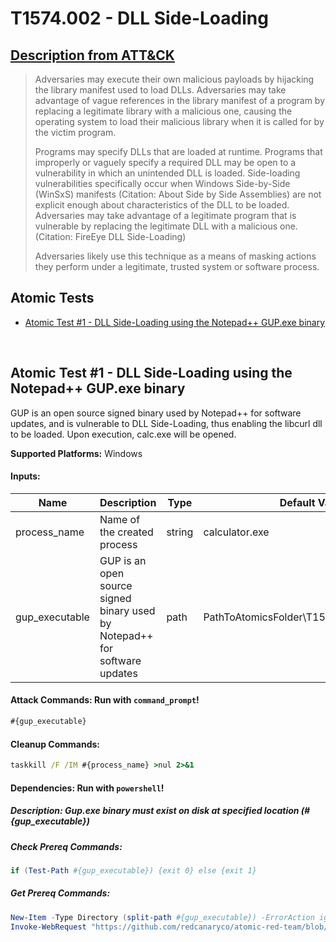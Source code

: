 # T1574.002 - DLL Side-Loading
## [Description from ATT&CK](https://attack.mitre.org/techniques/T1574/002)
<blockquote>Adversaries may execute their own malicious payloads by hijacking the library manifest used to load DLLs. Adversaries may take advantage of vague references in the library manifest of a program by replacing a legitimate library with a malicious one, causing the operating system to load their malicious library when it is called for by the victim program.

Programs may specify DLLs that are loaded at runtime. Programs that improperly or vaguely specify a required DLL may be open to a vulnerability in which an unintended DLL is loaded. Side-loading vulnerabilities specifically occur when Windows Side-by-Side (WinSxS) manifests (Citation: About Side by Side Assemblies) are not explicit enough about characteristics of the DLL to be loaded. Adversaries may take advantage of a legitimate program that is vulnerable by replacing the legitimate DLL with a malicious one.  (Citation: FireEye DLL Side-Loading)

Adversaries likely use this technique as a means of masking actions they perform under a legitimate, trusted system or software process.</blockquote>

## Atomic Tests

- [Atomic Test #1 - DLL Side-Loading using the Notepad++ GUP.exe binary](#atomic-test-1---dll-side-loading-using-the-notepad-gupexe-binary)


<br/>

## Atomic Test #1 - DLL Side-Loading using the Notepad++ GUP.exe binary
GUP is an open source signed binary used by Notepad++ for software updates, and is vulnerable to DLL Side-Loading, thus enabling the libcurl dll to be loaded.
Upon execution, calc.exe will be opened.

**Supported Platforms:** Windows




#### Inputs:
| Name | Description | Type | Default Value | 
|------|-------------|------|---------------|
| process_name | Name of the created process | string | calculator.exe|
| gup_executable | GUP is an open source signed binary used by Notepad++ for software updates | path | PathToAtomicsFolder&#92;T1574.002&#92;bin&#92;GUP.exe|


#### Attack Commands: Run with `command_prompt`! 


```cmd
#{gup_executable}
```

#### Cleanup Commands:
```cmd
taskkill /F /IM #{process_name} >nul 2>&1
```



#### Dependencies:  Run with `powershell`!
##### Description: Gup.exe binary must exist on disk at specified location (#{gup_executable})
##### Check Prereq Commands:
```powershell
if (Test-Path #{gup_executable}) {exit 0} else {exit 1} 
```
##### Get Prereq Commands:
```powershell
New-Item -Type Directory (split-path #{gup_executable}) -ErrorAction ignore | Out-Null
Invoke-WebRequest "https://github.com/redcanaryco/atomic-red-team/blob/master/atomics/T1574.002/bin/GUP.exe?raw=true" -OutFile "#{gup_executable}"
```




<br/>

